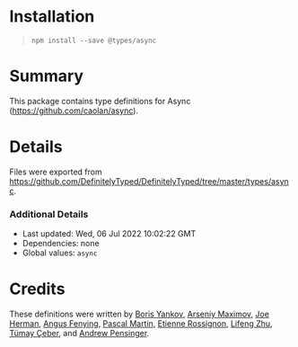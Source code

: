 # Installation
> `npm install --save @types/async`

# Summary
This package contains type definitions for Async (https://github.com/caolan/async).

# Details
Files were exported from https://github.com/DefinitelyTyped/DefinitelyTyped/tree/master/types/async.

### Additional Details
 * Last updated: Wed, 06 Jul 2022 10:02:22 GMT
 * Dependencies: none
 * Global values: `async`

# Credits
These definitions were written by [Boris Yankov](https://github.com/borisyankov), [Arseniy Maximov](https://github.com/kern0), [Joe Herman](https://github.com/Penryn), [Angus Fenying](https://github.com/fenying), [Pascal Martin](https://github.com/pascalmartin), [Etienne Rossignon](https://github.com/erossignon), [Lifeng Zhu](https://github.com/Juliiii), [Tümay Çeber](https://github.com/brendtumi), and [Andrew Pensinger](https://github.com/apnsngr).
